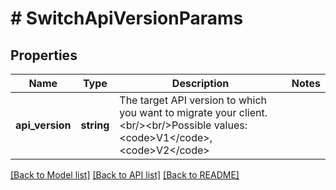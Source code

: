 # # SwitchApiVersionParams

## Properties

Name | Type | Description | Notes
------------ | ------------- | ------------- | -------------
**api_version** | **string** | The target API version to which you want to migrate your client.&lt;br/&gt;&lt;br/&gt;Possible values: &lt;code&gt;V1&lt;/code&gt;,&lt;code&gt;V2&lt;/code&gt; |

[[Back to Model list]](../../README.md#models) [[Back to API list]](../../README.md#endpoints) [[Back to README]](../../README.md)
